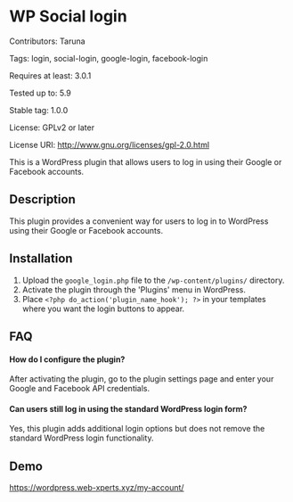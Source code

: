 
# WP Social login

Contributors: Taruna 

Tags: login, social-login, google-login, facebook-login

Requires at least: 3.0.1

Tested up to: 5.9

Stable tag: 1.0.0

License: GPLv2 or later

License URI: http://www.gnu.org/licenses/gpl-2.0.html

This is a WordPress plugin that allows users to log in using their Google or Facebook accounts.

## Description
This plugin provides a convenient way for users to log in to WordPress using their Google or Facebook accounts.

## Installation
1. Upload the `google_login.php` file to the `/wp-content/plugins/` directory.
2. Activate the plugin through the 'Plugins' menu in WordPress.
3. Place `<?php do_action('plugin_name_hook'); ?>` in your templates where you want the login buttons to appear.

## FAQ

#### How do I configure the plugin?
After activating the plugin, go to the plugin settings page and enter your Google and Facebook API credentials.

#### Can users still log in using the standard WordPress login form?
Yes, this plugin adds additional login options but does not remove the standard WordPress login functionality.

## Demo
https://wordpress.web-xperts.xyz/my-account/